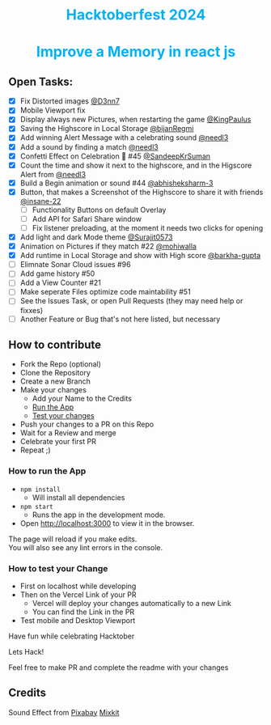 <h1 style="color: #01b0f2; text-align:center">Hacktoberfest 2024</h1>

<h1 style="color: #01b0f2; text-align:center">Improve a Memory in react js</h1>

## Open Tasks:

- [x] Fix Distorted images [@D3nn7](https://github.com/D3nn7)
- [x] Mobile Viewport fix 
- [x] Display always new Pictures, when restarting the game [@KingPaulus](https://github.com/KingPaulus)
- [x] Saving the Highscore in Local Storage [@bijanRegmi](https://github.com/BijanRegmi)
- [x] Add winning Alert Message with a celebrating sound [@needl3](https://github.com/needl3)
- [x] Add a sound by finding a match [@needl3](https://github.com/needl3)
- [x] Confetti Effect on Celebration 🎉 #45  [@SandeepKrSuman](https://github.com/SandeepKrSuman)
- [x] Count the time and show it next to the highscore, and in the Higscore Alert from [@needl3](https://github.com/needl3)
- [X] Build a Begin animation or sound #44 [@abhisheksharm-3](https://github.com/abhisheksharm-3)
- [x] Button, that makes a Screenshot of the Highscore to share it with friends [@insane-22](https://github.com/insane-22)
    - [ ] Functionality Buttons on default Overlay
    - [ ] Add API for Safari Share window
    - [ ] Fix listener preloading, at the moment it needs two clicks for opening
- [x] Add light and dark Mode theme [@Surajit0573](https://github.com/Surajit0573)
- [x] Animation on Pictures if they match #22 [@mohiwalla](https://github.com/mohiwalla)
- [x] Add runtime in Local Storage and show with High score [@barkha-gupta](https://github.com/barkha-gupta)
- [ ] Elimnate Sonar Cloud issues #96
- [ ] Add game history #50
- [ ] Add a View Counter #21
- [ ] Make seperate Files optimize code maintability #51
- [ ] See the Issues Task, or open Pull Requests (they may need help or fixxes)
- [ ] Another Feature or Bug that's not here listed, but necessary

<!-- issueTable -->

<!-- issueTable -->


## How to contribute 

- Fork the Repo (optional)
- Clone the Repository
- Create a new Branch
- Make your changes 
    - Add your Name to the Credits
    - [Run the App](#run-the-app)
    - [Test your changes](#test)
- Push your changes to a PR on this Repo
- Wait for a Review and merge
- Celebrate your first PR
- Repeat ;)

### <a name="run-the-app"></a> How to run the App
- `npm install`
    - Will install all dependencies
- `npm start` 
  - Runs the app in the development mode.
- Open [http://localhost:3000](http://localhost:3000) to view it in the browser.

The page will reload if you make edits.\
You will also see any lint errors in the console.

### <a name="test"></a> How to test your Change
- First on localhost while developing
- Then on the Vercel Link of your PR
    - Vercel will deploy your changes automatically to a new Link
    - You can find the Link in the PR
- Test mobile and Desktop Viewport

Have fun while celebrating Hacktober
 
Lets Hack!

Feel free to make PR and complete the readme with your changes

## Credits
Sound Effect from
<a href="https://pixabay.com/?utm_source=link-attribution&amp;utm_medium=referral&amp;utm_campaign=music&amp;utm_content=6826">Pixabay</a>
<a href="https://mixkit.co">Mixkit</a>

